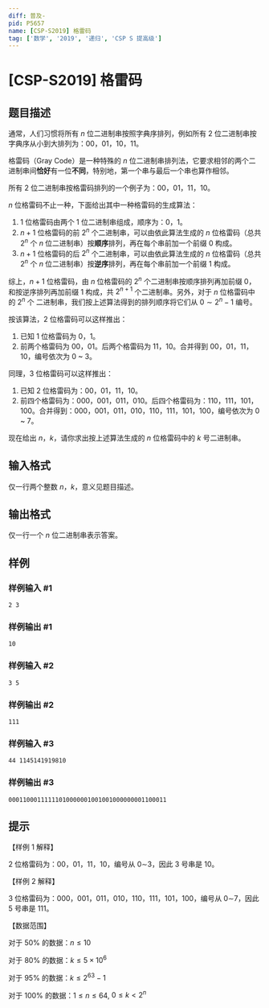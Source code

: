 ```yaml
---
diff: 普及-
pid: P5657
name: [CSP-S2019] 格雷码
tag: ['数学', '2019', '递归', 'CSP S 提高级']
---
```

# [CSP-S2019] 格雷码
## 题目描述

通常，人们习惯将所有 $n$ 位二进制串按照字典序排列，例如所有 2 位二进制串按字典序从小到大排列为：00，01，10，11。

格雷码（Gray Code）是一种特殊的 $n$ 位二进制串排列法，它要求相邻的两个二进制串间**恰好**有一位**不同**，特别地，第一个串与最后一个串也算作相邻。

所有 2 位二进制串按格雷码排列的一个例子为：00，01，11，10。

$n$ 位格雷码不止一种，下面给出其中一种格雷码的生成算法：
1. 1 位格雷码由两个 1 位二进制串组成，顺序为：0，1。
2. $n + 1$ 位格雷码的前 $2^n$ 个二进制串，可以由依此算法生成的 $n$ 位格雷码（总共 $2^n$ 个 $n$ 位二进制串）按**顺序**排列，再在每个串前加一个前缀 0 构成。
3. $n + 1$ 位格雷码的后 $2^n$ 个二进制串，可以由依此算法生成的 $n$ 位格雷码（总共 $2^n$ 个 $n$ 位二进制串）按**逆序**排列，再在每个串前加一个前缀 1 构成。

综上，$n + 1$ 位格雷码，由 $n$ 位格雷码的 $2^n$ 个二进制串按顺序排列再加前缀 0，和按逆序排列再加前缀 1 构成，共 $2^{n+1}$ 个二进制串。另外，对于 $n$ 位格雷码中的 $2^n$ 个 二进制串，我们按上述算法得到的排列顺序将它们从 $0 \sim 2^n - 1$ 编号。

按该算法，2 位格雷码可以这样推出：

1. 已知 1 位格雷码为 0，1。
2. 前两个格雷码为 00，01。后两个格雷码为 11，10。合并得到 00，01，11，10，编号依次为 0 ~ 3。

同理，3 位格雷码可以这样推出：

1. 已知 2 位格雷码为：00，01，11，10。
2. 前四个格雷码为：000，001，011，010。后四个格雷码为：110，111，101，100。合并得到：000，001，011，010，110，111，101，100，编号依次为 0 ~ 7。

现在给出 $n$，$k$，请你求出按上述算法生成的 $n$ 位格雷码中的 $k$ 号二进制串。

## 输入格式

仅一行两个整数 $n$，$k$，意义见题目描述。
## 输出格式

仅一行一个 $n$ 位二进制串表示答案。
## 样例

### 样例输入 #1
```
2 3
```
### 样例输出 #1
```
10
```
### 样例输入 #2
```
3 5
```
### 样例输出 #2
```
111
```
### 样例输入 #3
```
44 1145141919810
```
### 样例输出 #3
```
00011000111111010000001001001000000001100011
```
## 提示

【样例 1 解释】

2 位格雷码为：00，01，11，10，编号从 0∼3，因此 3 号串是 10。

【样例 2 解释】

3 位格雷码为：000，001，011，010，110，111，101，100，编号从 0∼7，因此 5 号串是 111。

【数据范围】

对于 $50\%$ 的数据：$n \leq 10$

对于 $80\%$ 的数据：$k \leq 5 \times 10^6$

对于 $95\%$ 的数据：$k \leq 2^{63} - 1$

对于 $100\%$ 的数据：$1 \leq n \leq 64$, $0 \leq k \lt 2^n$

